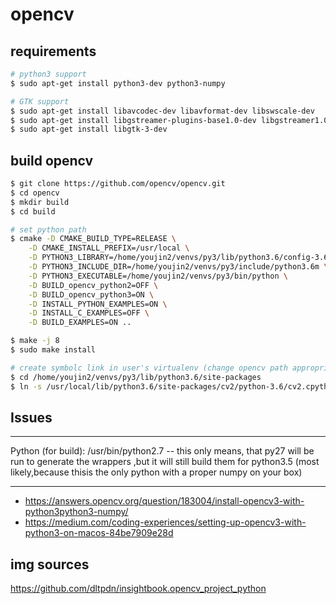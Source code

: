 # opencv

## requirements

```bash
# python3 support
$ sudo apt-get install python3-dev python3-numpy

# GTK support
$ sudo apt-get install libavcodec-dev libavformat-dev libswscale-dev
$ sudo apt-get install libgstreamer-plugins-base1.0-dev libgstreamer1.0-dev
$ sudo apt-get install libgtk-3-dev
```

## build opencv
```bash
$ git clone https://github.com/opencv/opencv.git
$ cd opencv
$ mkdir build
$ cd build

# set python path
$ cmake -D CMAKE_BUILD_TYPE=RELEASE \
    -D CMAKE_INSTALL_PREFIX=/usr/local \
    -D PYTHON3_LIBRARY=/home/youjin2/venvs/py3/lib/python3.6/config-3.6m-x86_64-linux-gnu/libpython3.6m.a \
    -D PYTHON3_INCLUDE_DIR=/home/youjin2/venvs/py3/include/python3.6m \
    -D PYTHON3_EXECUTABLE=/home/youjin2/venvs/py3/bin/python \
    -D BUILD_opencv_python2=OFF \
    -D BUILD_opencv_python3=ON \
    -D INSTALL_PYTHON_EXAMPLES=ON \
    -D INSTALL_C_EXAMPLES=OFF \
    -D BUILD_EXAMPLES=ON ..

$ make -j 8
$ sudo make install

# create symbolc link in user's virtualenv (change opencv path appropriately)
$ cd /home/youjin2/venvs/py3/lib/python3.6/site-packages
$ ln -s /usr/local/lib/python3.6/site-packages/cv2/python-3.6/cv2.cpython-36m-x86_64-linux-gnu.so cv2.so
```

## Issues
___
Python (for build): /usr/bin/python2.7 -- this only means, that py27 will be run to generate the
wrappers ,but it will still build them for python3.5 (most likely,because thisis the only python
with a proper numpy on your box)
___
* https://answers.opencv.org/question/183004/install-opencv3-with-python3python3-numpy/
* https://medium.com/coding-experiences/setting-up-opencv3-with-python3-on-macos-84be7909e28d


## img sources
https://github.com/dltpdn/insightbook.opencv_project_python
